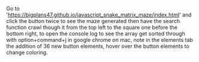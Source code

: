 Go to 'https://bigplans47.github.io/javascript_snake_matrix_maze/index.html' and click the button twice to see the maze generated then have the search function crawl though it from the top left to the square one before the bottom right, to open the console log to see the array get sorted through with option+command+j in google chrome on mac, note in the elements tab the addition of 36 new button elements, hover over the button elements to change coloring.
